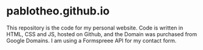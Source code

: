 # pablotheo.github.io
This repository is the code for my personal website. Code is written in HTML, CSS and JS, hosted on Github, and the Domain was purchased from Google Domains. I am using a Formspreee API for my contact form.
